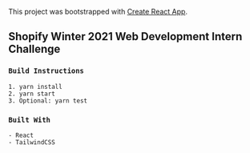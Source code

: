 This project was bootstrapped with [Create React App](https://github.com/facebook/create-react-app).

## Shopify Winter 2021 Web Development Intern Challenge

### `Build Instructions`

```
1. yarn install
2. yarn start
3. Optional: yarn test
```

### `Built With`

```
- React
- TailwindCSS
```
